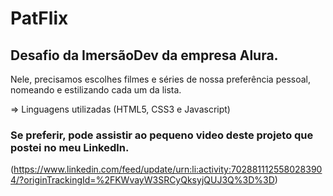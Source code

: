 # PatFlix

## Desafio  da ImersãoDev da empresa Alura.  

Nele,  precisamos escolhes filmes e séries de nossa preferência pessoal, nomeando e estilizando cada um da lista.

=>  Linguagens utilizadas (HTML5, CSS3 e Javascript)

### Se preferir, pode assistir ao pequeno video deste projeto que postei no meu Linkedln.

 (https://www.linkedin.com/feed/update/urn:li:activity:7028811125580283904/?originTrackingId=%2FKWvayW3SRCyQksyjQUJ3Q%3D%3D)
